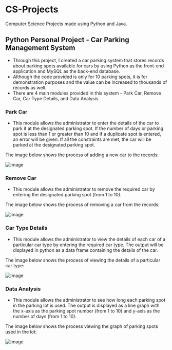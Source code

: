 # CS-Projects
Computer Science Projects made using Python and Java.


## Python Personal Project - Car Parking Management System
* Through this project, I created a car parking system that stores records about parking spots available for cars by using Python as the front-end application and MySQL as the back-end database.
* Although the code provided is only for 10 parking spots, it is for demonstration purposes and the value can be increased to thousands of records as well.
* There are 4 main modules provided in this system - Park Car, Remove Car, Car Type Details, and Data Analysis
### Park Car
* This module allows the administrator to enter the details of the car to park it at the designated parking spot. If the number of days or parking spot is less than 1 or greater than 10 and if a duplicate spot is entered, an error will be given. If all the constraints are met, the car will be parked at the designated parking spot.

The image below shows the process of adding a new car to the records:
  
![image](https://github.com/SiddharthN21/CS-Projects/assets/112213674/253eca9a-e57b-4fa1-85a7-78f1cb4491df)
### Remove Car
* This module allows the administrator to remove the required car by entering the designated parking spot (from 1 to 10).

The image below shows the process of removing a car from the records:

![image](https://github.com/SiddharthN21/CS-Projects/assets/112213674/289b87e0-f170-41a8-b5a9-4f0f32c04f7b)
### Car Type Details
* This module allows the administrator to view the details of each car of a particular car type by entering the required car type. The output will be displayed in python as a data frame containing the details of the car.

The image below shows the process of viewing the details of a particular car type:

![image](https://github.com/SiddharthN21/CS-Projects/assets/112213674/03693067-5105-46dc-be0f-1427c28a281a)
### Data Analysis
* This module allows the administrator to see how long each parking spot in the parking lot is used. The output is displayed as a line graph with the x-axis as the parking spot number (from 1 to 10) and y-axis as the number of days (from 1 to 10).

The image below shows the process viewing the graph of parking spots used in the lot:

![image](https://github.com/SiddharthN21/CS-Projects/assets/112213674/42b3ce6b-62f5-4953-afb9-a2f933798753)

